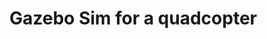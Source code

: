 Gazebo Sim for a quadcopter
================================================================================

